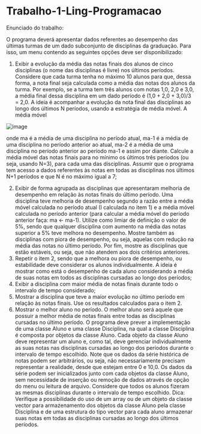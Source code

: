 # Trabalho-1-Ling-Programacao
Enunciado do trabalho: 

O programa deverá apresentar dados referentes ao desempenho das últimas turmas de um
dado subconjunto de disciplinas da graduação. Para isso, um menu contendo as seguintes
opções deve ser disponibilizado:
1. Exibir a evolução da média das notas finais dos alunos de cinco disciplinas (o
nome das disciplinas é livre) nos últimos períodos. Considere que cada turma
tenha no máximo 10 alunos para que, dessa forma, a nota final seja calculada como
a média das notas dos alunos da turma. Por exemplo, se a turma tem três alunos
com notas 1,0, 2,0 e 3,0, a média final dessa disciplina em um dado período é (1,0 + 2,0 + 3,0)/3 = 2,0.
A ideia é acompanhar a evolução da nota final das disciplinas
ao longo dos últimos N períodos, usando a estratégia de média móvel. A média móvel

![image](https://github.com/user-attachments/assets/55824b21-9dc2-40f1-8d83-5a2ea4489c4b)

onde ma é a média de uma disciplina no período atual, ma-1 é a média de uma
disciplina no período anterior ao atual, ma-2 é a média de uma disciplina no período
anterior ao período ma-1 e assim por diante. Calcule a média móvel das notas finais
para no mínimo os últimos três períodos (ou seja, usando N=3), para cada uma das
disciplinas. Assumir que o programa tem acesso a dados referentes às notas em
todas as disciplinas nos últimos N+1 períodos e que N é no máximo igual a 7;

2. Exibir de forma agrupada as disciplinas que apresentaram melhoria de desempenho
em relação às notas finais do último período. Uma disciplina teve melhoria de
desempenho segundo a razão entre a média móvel calculada no período atual (I
calculada no item 1) e a média móvel calculada no período anterior (para calcular a
média móvel do período anterior faça: ma <- ma-1). Utilize como limiar de definição
o valor de 5%, sendo que qualquer disciplina com aumento na média das notas
superior a 5% teve melhora no desempenho. Mostre também as disciplinas com
piora de desempenho, ou seja, aquelas com redução na média das notas no último
período. Por fim, mostre as disciplinas que estão estáveis, ou seja, que não atendem
aos dois critérios anteriores.
3. Repetir o item 2, sendo que a melhora ou piora de desempenho, ou estabilidade
deve considerar os alunos individualmente. A ideia é mostrar como está o
desempenho de cada aluno considerando a média de suas notas em todos as
disciplinas cursadas ao longo dos períodos;
4. Exibir a disciplina com maior média de notas finais durante todo o intervalo de tempo
considerado;
5. Mostrar a disciplina que teve a maior evolução no último período em relação às notas
finais. Use os resultados calculados para o item 2.
6. Mostrar o melhor aluno no período. O melhor aluno será aquele que possuir a melhor
média de notas finais entre todas as disciplinas cursadas no último período.
O programa deve prever a implementação de uma classe Aluno e uma classe Disciplina,
na qual a classe Disciplina é composta por objetos da classe Aluno. Cada objeto da
classe Aluno deve representar um aluno e, como tal, deve gerenciar individualmente as
suas notas nas disciplinas cursadas ao longo dos períodos durante o intervalo de tempo
escolhido. Note que os dados da série histórica de notas podem ser arbitrários, ou seja, não
necessariamente precisam representar a realidade, desde que estejam entre 0 e 10,0. Os
dados da série podem ser inicializados junto com cada objetos da classe Aluno, sem
necessidade de inserção ou remoção de dados através de opção do menu ou leitura de
arquivo. Considere que todos os alunos fizeram as mesmas disciplinas durante o intervalo
de tempo escolhido.
Dica: Verifique a possibilidade do uso de um array ou de um objeto da classe vector para
armazenamento dos objetos da classe Aluno pela classe Disciplina e de uma estrutura
do tipo vector para cada aluno armazenar suas notas em todas as disciplinas cursadas ao
longo dos últimos períodos.
